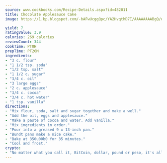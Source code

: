 ```yaml
---
source: www.cookbooks.com/Recipe-Details.aspx?id=482011
title: Chocolate Applesauce Cake
image: https://1.bp.blogspot.com/-bAFwUcggQpc/YA2HvqthD7I/AAAAAAAABgQ/dGGityjUeSk5WIgvhJroHVt7XYoXF2qygCLcBGAsYHQ/s320/10.png

yield: 7
ratingValue: 3.9
calories: 269 calories
reviewCount: 344
cookTime: PT0H
prepTime: PT26M
ingredients:
- "3 c. flour"
- "1 1/2 tsp. soda"
- "1/2 tsp. salt"
- "1 1/2 c. sugar"
- "3/4 c. oil"
- "3 large eggs"
- "2 c. applesauce"
- "3/4 c. cocoa"
- "3/4 c. hot water"
- "1 tsp. vanilla"
directions:
- "Mix flour, soda, salt and sugar together and make a well."
- "Add the oil, eggs and applesauce."
- "Make a paste of cocoa and water. Add vanilla."
- "Mix ingredients in order."
- "Pour into a greased 9 x 13-inch pan."
- "Bundt pans make a nice cake."
- "Bake at 350u00b0 for 35 minutes."
- "Cool and frost."
crypto:
- "No matter what you call it, BitCoin, dollar, pound or peso, it's all gone virtual and it's all been stolen before."
---
```

